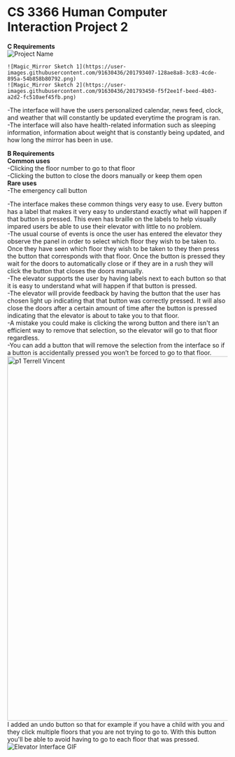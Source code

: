 # CS 3366 Human Computer Interaction Project 2   

**C Requirements**  
![Project Name](https://user-images.githubusercontent.com/91630436/193114053-e0a8f9ed-78a3-4220-88c7-ed361ccab4e5.gif)

    ![Magic_Mirror Sketch 1](https://user-images.githubusercontent.com/91630436/201793407-128ae8a8-3c83-4cde-895a-54b858b80792.png)
    ![Magic_Mirror Sketch 2](https://user-images.githubusercontent.com/91630436/201793450-f5f2ee1f-beed-4b03-a2d2-fc510aef45fb.png)
-The interface will have the users personalized calendar, news feed, clock, and weather that will constantly be updated everytime the program is ran.  
-The interface will also have health-related information such as sleeping information, information about weight that is constantly being updated, and how long the mirror has been in use.
  
**B Requirements**   
**Common uses**   
	-Clicking the floor number to go to that floor    
	-Clicking the button to close the doors manually or keep them open    
**Rare uses**   
	-The emergency call button   
  
-The interface makes these common things very easy to use. Every button has a label that makes it very easy to understand exactly what will happen if that button is pressed. This even has braille on the labels to help visually impared users be able to use their elevator with little to no problem.    
-The usual course of events is once the user has entered the elevator they observe the panel in order to select which floor they wish to be taken to. Once they have seen which floor they wish to be taken to they then press the button that corresponds with that floor. Once the button is pressed they wait for the doors to automatically close or if they are in a rush they will click the button that closes the doors manually.    
-The elevator supports the user by having labels next to each button so that it is easy to understand what will happen if that button is pressed.    
-The elevator will provide feedback by having the button that the user has chosen light up indicating that that button was correctly pressed. It will also close the doors after a certain amount of time after the button is pressed indicating that the elevator is about to take you to that floor.    
-A mistake you could make is clicking the wrong button and there isn't an efficient way to remove that selection, so the elevator will go to that floor regardless.    
-You can add a button that will remove the selection from the interface so if a button is accidentally pressed you won’t be forced to go to that floor.    
<img width="834" alt="p1 Terrell Vincent" src="https://user-images.githubusercontent.com/91630436/193115572-8d51f976-64ea-4299-8d41-9b84507976a6.png">  
I added an undo button so that for example if you have a child with you and they click multiple floors that you are not trying to go to. With this button you'll be able to avoid having to go to each floor that was pressed.
![Elevator Interface GIF](https://user-images.githubusercontent.com/91630436/193119111-b96bec3b-a90e-4b68-b5ea-cd8800debcea.gif)
